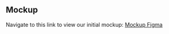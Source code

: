 ## Mockup
Navigate to this link to view our initial mockup: [Mockup Figma](https://www.figma.com/file/1MEC3o8l4jRVAQE53sDtFQ/Untitled?type=design&node-id=0%3A1&mode=design&t=5yadXnXw5dBzbT6E-1)
